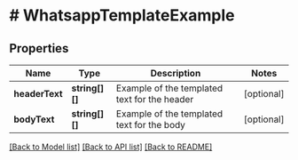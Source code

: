 # # WhatsappTemplateExample

## Properties

Name | Type | Description | Notes
------------ | ------------- | ------------- | -------------
**headerText** | **string[][]** | Example of the templated text for the header | [optional]
**bodyText** | **string[][]** | Example of the templated text for the body | [optional]

[[Back to Model list]](../../README.md#models) [[Back to API list]](../../README.md#endpoints) [[Back to README]](../../README.md)
